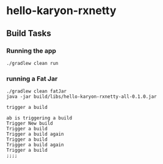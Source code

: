 # hello-karyon-rxnetty


## Build Tasks

### Running the app
```
./gradlew clean run
```

### running a Fat Jar
```
./gradlew clean fatJar
java -jar build/libs/hello-karyon-rxnetty-all-0.1.0.jar

trigger a build

ab is triggering a build
Trigger New build
Trigger a build
Trigger a build again
Trigger a build
Trigger a build again
Trigger a build
;;;;

```
